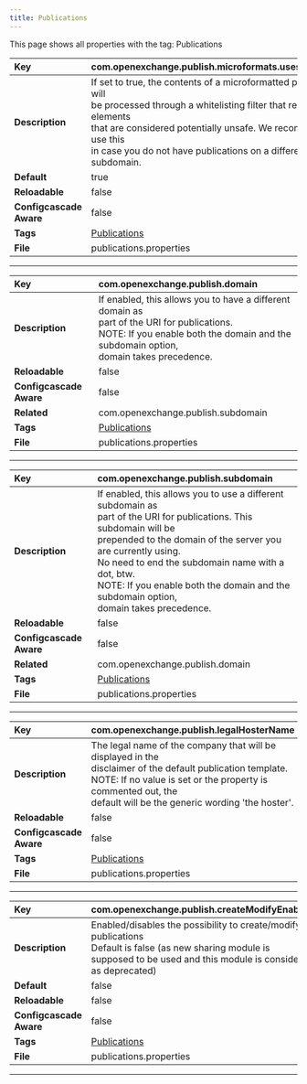 ```yaml
---
title: Publications
---
```


This page shows all properties with the tag: Publications

| __Key__ | com.openexchange.publish.microformats.usesWhitelisting |
|:----------------|:--------|
| __Description__ | If set to true, the contents of a microformatted publication will<br>be processed through a whitelisting filter that removes elements<br>that are considered potentially unsafe. We recommend you use this<br>in case you do not have publications on a different subdomain.<br> |
| __Default__ | true |
| __Reloadable__ | false |
| __Configcascade Aware__ | false |
| __Tags__ | <a href="https://documentation.open-xchange.com/latest/middleware/configuration/tags/Publications.html">Publications</a> |
| __File__ | publications.properties |

---
| __Key__ | com.openexchange.publish.domain |
|:----------------|:--------|
| __Description__ | If enabled, this allows you to have a different domain as<br>part of the URI for publications.<br>NOTE: If you enable both the domain and the subdomain option,<br>domain takes precedence.<br> |
| __Reloadable__ | false |
| __Configcascade Aware__ | false |
| __Related__ | com.openexchange.publish.subdomain |
| __Tags__ | <a href="https://documentation.open-xchange.com/latest/middleware/configuration/tags/Publications.html">Publications</a> |
| __File__ | publications.properties |

---
| __Key__ | com.openexchange.publish.subdomain |
|:----------------|:--------|
| __Description__ | If enabled, this allows you to use a different subdomain as<br>part of the URI for publications. This subdomain will be<br>prepended to the domain of the server you are currently using.<br>No need to end the subdomain name with a dot, btw.<br>NOTE: If you enable both the domain and the subdomain option,<br>domain takes precedence.<br> |
| __Reloadable__ | false |
| __Configcascade Aware__ | false |
| __Related__ | com.openexchange.publish.domain |
| __Tags__ | <a href="https://documentation.open-xchange.com/latest/middleware/configuration/tags/Publications.html">Publications</a> |
| __File__ | publications.properties |

---
| __Key__ | com.openexchange.publish.legalHosterName |
|:----------------|:--------|
| __Description__ | The legal name of the company that will be displayed in the<br>disclaimer of the default publication template.<br>NOTE: If no value is set or the property is commented out, the<br>default will be the generic wording 'the hoster'.<br> |
| __Reloadable__ | false |
| __Configcascade Aware__ | false |
| __Tags__ | <a href="https://documentation.open-xchange.com/latest/middleware/configuration/tags/Publications.html">Publications</a> |
| __File__ | publications.properties |

---
| __Key__ | com.openexchange.publish.createModifyEnabled |
|:----------------|:--------|
| __Description__ | Enabled/disables the possibility to create/modify publications<br>Default is false (as new sharing module is supposed to be used and this module is considered as deprecated)<br> |
| __Default__ | false |
| __Reloadable__ | false |
| __Configcascade Aware__ | false |
| __Tags__ | <a href="https://documentation.open-xchange.com/latest/middleware/configuration/tags/Publications.html">Publications</a> |
| __File__ | publications.properties |

---
